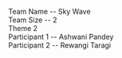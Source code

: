 Team Name --  Sky Wave <br>
Team Size -- 2 <br>
Theme 2 <br>
Participant 1 --  Ashwani Pandey <br>
Participant 2 --  Rewangi Taragi 


